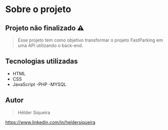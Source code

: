 # Sobre o projeto

## Projeto não finalizado ⚠️

>Esse projeto tem como objetivo transformar o projeto FastParking em uma API utilizando o back-end.

## Tecnologias utilizadas

- HTML
- CSS
- JavaScript
-PHP
-MYSQL

## Autor

>Hélder Siqueira

https://www.linkedin.com/in/heldersiqueira

